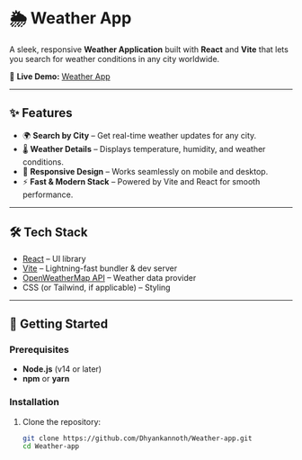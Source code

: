 # 🌦️ Weather App

A sleek, responsive **Weather Application** built with **React** and **Vite** that lets you search for weather conditions in any city worldwide.  

🔗 **Live Demo:** [Weather App](https://dhyankannoth.github.io/Weather-app/)

---

## ✨ Features

- 🌍 **Search by City** – Get real-time weather updates for any city.  
- 🌡️ **Weather Details** – Displays temperature, humidity, and weather conditions.  
- 📱 **Responsive Design** – Works seamlessly on mobile and desktop.  
- ⚡ **Fast & Modern Stack** – Powered by Vite and React for smooth performance.  

---

## 🛠️ Tech Stack

- [React](https://reactjs.org/) – UI library  
- [Vite](https://vitejs.dev/) – Lightning-fast bundler & dev server  
- [OpenWeatherMap API](https://openweathermap.org/api) – Weather data provider  
- CSS (or Tailwind, if applicable) – Styling  

---

## 🚀 Getting Started

### Prerequisites
- **Node.js** (v14 or later)  
- **npm** or **yarn**

### Installation

1. Clone the repository:
   ```bash
   git clone https://github.com/Dhyankannoth/Weather-app.git
   cd Weather-app
